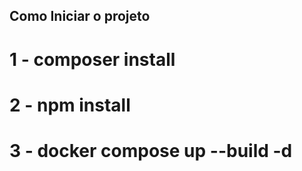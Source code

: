 ## Como Iniciar o projeto

# 1 - composer install
# 2 - npm install 
# 3 - docker compose up --build -d
